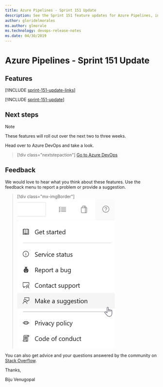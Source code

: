 ```yaml
---
title: Azure Pipelines - Sprint 151 Update
description: See the Sprint 151 feature updates for Azure Pipelines, including next steps.
author: gloridelmorales
ms.author: glmorale
ms.technology: devops-release-notes
ms.date: 04/30/2019
---
```


# Azure Pipelines - Sprint 151 Update

## Features

[!INCLUDE [sprint-151-update-links](../includes/pipelines/sprint-151-update-links.md)]

[!INCLUDE [sprint-151-update](../includes/pipelines/sprint-151-update.md)]

## Next steps

> [!NOTE]
> These features will roll out over the next two to three weeks.

Head over to Azure DevOps and take a look.

> [!div class="nextstepaction"]
> [Go to Azure DevOps](https://go.microsoft.com/fwlink/?LinkId=307137&campaign=o~msft~docs~product-vsts~release-notes)

## Feedback

We would love to hear what you think about these features. Use the feedback menu to report a problem or provide a suggestion.

> [!div class="mx-imgBorder"]
> ![Make a suggestion](../../media/make-a-suggestion.png)

You can also get advice and your questions answered by the community on [Stack Overflow](https://stackoverflow.com/questions/tagged/azure-devops).

Thanks,

Biju Venugopal
